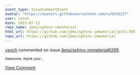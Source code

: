 ```yaml
---
event_type: IssueCommentEvent
avatar: "https://avatars.githubusercontent.com/u/814322?"
user: vsoch
date: 2023-07-12
repo_name: jbms/sphinx-immaterial
html_url: https://github.com/jbms/sphinx-immaterial/pull/269
repo_url: https://github.com/jbms/sphinx-immaterial
---
```


<a href='https://github.com/vsoch' target='_blank'>vsoch</a> commented on issue <a href='https://github.com/jbms/sphinx-immaterial/pull/269' target='_blank'>jbms/sphinx-immaterial#269</a>.

<small>Awesome, thank you!...</small>

<a href='https://github.com/jbms/sphinx-immaterial/pull/269' target='_blank'>View Comment</a>